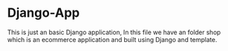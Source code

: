 # Django-App

This is just an basic Django application, In this file we have an folder shop which is an ecommerce application and built using Django and template.
